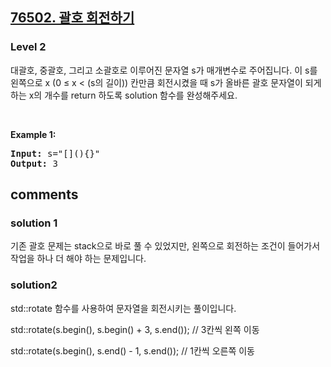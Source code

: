 <h2><a href="https://school.programmers.co.kr/learn/courses/30/lessons/76502">76502. 괄호 회전하기</a></h2><h3>Level 2</h3>
대괄호, 중괄호, 그리고 소괄호로 이루어진 문자열  s가 매개변수로 주어집니다. 이  s를 왼쪽으로 x (0 ≤ x < (s의 길이)) 칸만큼 회전시켰을 때  s가 올바른 괄호 문자열이 되게 하는 x의 개수를 return 하도록 solution 함수를 완성해주세요.
<p>&nbsp;</p>
<p><strong class="example">Example 1:</strong></p>
<pre><strong>Input:</strong> s="[](){}"
<strong>Output:</strong> 3</pre>

<h2> comments </h2>
<h3>solution 1 </h3>
<p>기존 괄호 문제는 stack으로 바로 풀 수 있었지만, 왼쪽으로 회전하는 조건이 들어가서 작업을 하나 더 해야 하는 문제입니다.</p>
<h3> solution2</h3>
std::rotate 함수를 사용하여 문자열을 회전시키는 풀이입니다.

std::rotate(s.begin(), s.begin() + 3, s.end()); // 3칸씩 왼쪽 이동

std::rotate(s.begin(), s.end() - 1, s.end()); // 1칸씩 오른쪽 이동